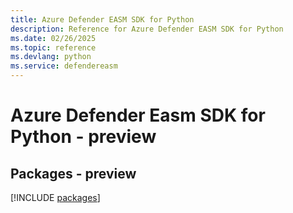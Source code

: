 ```yaml
---
title: Azure Defender EASM SDK for Python
description: Reference for Azure Defender EASM SDK for Python
ms.date: 02/26/2025
ms.topic: reference
ms.devlang: python
ms.service: defendereasm
---
```

# Azure Defender Easm SDK for Python - preview
## Packages - preview
[!INCLUDE [packages](defender-easm-index.md)]